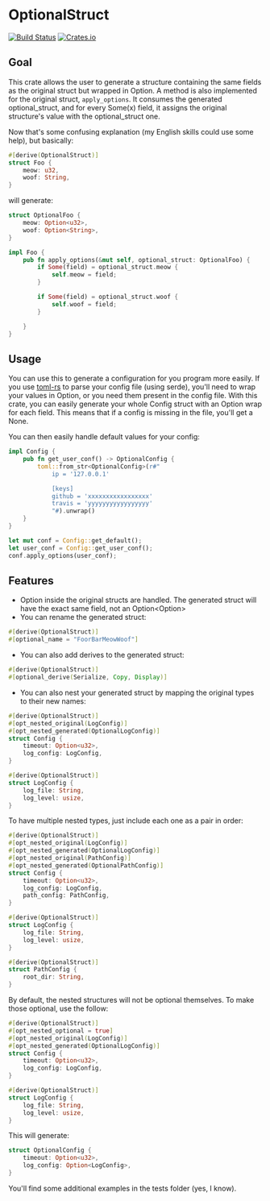 # OptionalStruct
[![Build Status](https://travis-ci.org/pLesur/OptionalStruct.svg?branch=stable_channel)](https://travis-ci.org/pLesur/OptionalStruct)
[![Crates.io](https://img.shields.io/crates/v/optional_struct.svg)](https://crates.io/crates/optional_struct)

## Goal

This crate allows the user to generate a structure containing the same fields as the original struct but wrapped in Option<T>.
A method is also implemented for the original struct, `apply_options`. It consumes the generated optional_struct, and for every Some(x) field, it assigns the original structure's value with the optional_struct one.

Now that's some confusing explanation (my English skills could use some help), but basically:


```rust
#[derive(OptionalStruct)]
struct Foo {
	meow: u32,
	woof: String,
}
```

will generate:

```rust
struct OptionalFoo {
	meow: Option<u32>,
	woof: Option<String>,
}

impl Foo {
	pub fn apply_options(&mut self, optional_struct: OptionalFoo) {
		if Some(field) = optional_struct.meow {
			self.meow = field;
		}

		if Some(field) = optional_struct.woof {
			self.woof = field;
		}

	}
}
```

## Usage

You can use this to generate a configuration for you program more easily.
If you use [toml-rs](https://github.com/alexcrichton/toml-rs) to parse your config file (using serde),
you'll need to wrap your values in Option<T>, or you need them present in the config file.
With this crate, you can easily generate your whole Config struct with an Option<T> wrap for each field.
This means that if a config is missing in the file, you'll get a None.

You can then easily handle default values for your config:

```rust
impl Config {
	pub fn get_user_conf() -> OptionalConfig {
		toml::from_str<OptionalConfig>(r#"
			ip = '127.0.0.1'

			[keys]
			github = 'xxxxxxxxxxxxxxxxx'
			travis = 'yyyyyyyyyyyyyyyyy'
		    "#).unwrap()
	}
}

let mut conf = Config::get_default();
let user_conf = Config::get_user_conf();
conf.apply_options(user_conf);
```

## Features

* Option<T> inside the original structs are handled. The generated struct will have the exact same field, not an Option<Option<T>>
* You can rename the generated struct:
```rust
#[derive(OptionalStruct)]
#[optional_name = "FoorBarMeowWoof"]
```
* You can also add derives to the generated struct:
```rust
#[derive(OptionalStruct)]
#[optional_derive(Serialize, Copy, Display)]
```
* You can also nest your generated struct by mapping the original types to their new names:
```rust
#[derive(OptionalStruct)]
#[opt_nested_original(LogConfig)]
#[opt_nested_generated(OptionalLogConfig)]
struct Config {
    timeout: Option<u32>,
    log_config: LogConfig,
}

#[derive(OptionalStruct)]
struct LogConfig {
    log_file: String,
    log_level: usize,
}
```

To have multiple nested types, just include each one as a pair in order:
```rust
#[derive(OptionalStruct)]
#[opt_nested_original(LogConfig)]
#[opt_nested_generated(OptionalLogConfig)]
#[opt_nested_original(PathConfig)]
#[opt_nested_generated(OptionalPathConfig)]
struct Config {
    timeout: Option<u32>,
    log_config: LogConfig,
	path_config: PathConfig,
}

#[derive(OptionalStruct)]
struct LogConfig {
    log_file: String,
    log_level: usize,
}

#[derive(OptionalStruct)]
struct PathConfig {
    root_dir: String,
}
```

By default, the nested structures will not be optional themselves. To make those
optional, use the follow:
```rust
#[derive(OptionalStruct)]
#[opt_nested_optional = true]
#[opt_nested_original(LogConfig)]
#[opt_nested_generated(OptionalLogConfig)]
struct Config {
    timeout: Option<u32>,
    log_config: LogConfig,
}

#[derive(OptionalStruct)]
struct LogConfig {
    log_file: String,
    log_level: usize,
}
```

This will generate:
```rust
struct OptionalConfig {
    timeout: Option<u32>,
    log_config: Option<LogConfig>,
}
```

You'll find some additional examples in the tests folder (yes, I know).
